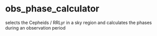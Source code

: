 # obs_phase_calculator
selects the Cepheids / RRLyr in a sky region and calculates the phases during an observation period
